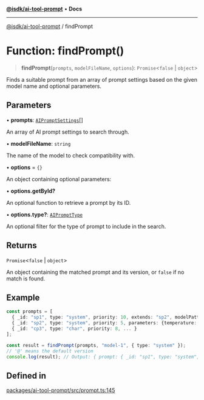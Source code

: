 [**@isdk/ai-tool-prompt**](../README.md) • **Docs**

***

[@isdk/ai-tool-prompt](../globals.md) / findPrompt

# Function: findPrompt()

> **findPrompt**(`prompts`, `modelFileName`, `options`): `Promise`\<`false` \| `object`\>

Finds a suitable prompt from an array of prompt settings based on the given model name and optional parameters.

## Parameters

• **prompts**: [`AIPromptSettings`](../interfaces/AIPromptSettings.md)[]

An array of AI prompt settings to search through.

• **modelFileName**: `string`

The name of the model to check compatibility with.

• **options** = `{}`

An object containing optional parameters:

• **options.getById?**

An optional function to retrieve a prompt by its ID.

• **options.type?**: [`AIPromptType`](../type-aliases/AIPromptType.md)

An optional filter for the type of prompt to include in the search.

## Returns

`Promise`\<`false` \| `object`\>

An object containing the matched prompt and its version, or `false` if no match is found.

## Example

```ts
const prompts = [
  { _id: "sp1", type: "system", priority: 10, extends: "sp2", modelPattern: /^model-\d+/, ... },
  { _id: "sp2", type: "system", priority: 5, parameters: {temperature: 0.8}, ... },
  { _id: "cp3", type: "char", priority: 8, ... }
];

const result = findPrompt(prompts, "model-1", { type: "system" });
// '@' means the default version
console.log(result); // Output: { prompt: { _id: "sp1", type: "system", parameters: {temperature: 0.8}, ... }, version: '@' }
```

## Defined in

[packages/ai-tool-prompt/src/prompt.ts:145](https://github.com/isdk/ai-tool-prompt.js/blob/0136bd578ac5c79f75e3197311fc0252c414fe6f/src/prompt.ts#L145)
